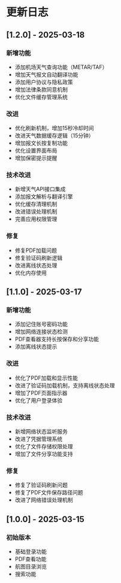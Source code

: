 # 更新日志

## [1.2.0] - 2025-03-18

### 新增功能
- 添加机场天气查询功能（METAR/TAF）
- 增加天气报文自动翻译功能
- 添加用户协议与隐私政策
- 增加法律条款同意机制
- 优化文件缓存管理系统

### 改进
- 优化刷新机制，增加15秒冷却时间
- 改进天气数据缓存逻辑（15分钟）
- 增加报文长按复制功能
- 优化设置界面布局
- 增加保密提示提醒

### 技术改进
- 新增天气API接口集成
- 添加报文解析与翻译引擎
- 优化缓存清理机制
- 改进错误处理机制
- 完善应用权限管理

### 修复
- 修复PDF加载问题
- 修复验证码刷新逻辑
- 改进离线状态处理
- 优化内存使用

## [1.1.0] - 2025-03-17

### 新增功能
- 添加记住账号密码功能
- 增加网络连接状态检测
- PDF查看器支持长按保存和分享功能
- 添加离线状态提示

### 改进
- 优化了PDF加载和显示性能
- 改进了验证码加载机制，支持离线状态处理
- 增加了PDF页面指示器
- 优化了用户登录体验

### 技术改进
- 新增网络状态监听服务
- 改进了凭据管理系统
- 优化了文件存储权限处理
- 增加了文件分享功能支持

### 修复
- 修复了验证码刷新问题
- 修复了PDF文件保存路径问题
- 改进了网络错误处理机制

## [1.0.0] - 2025-03-15

### 初始版本
- 基础登录功能
- PDF查看功能
- 航图目录浏览
- 搜索功能
